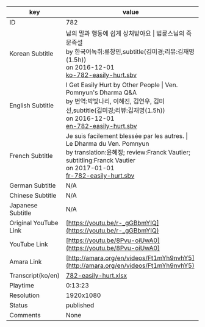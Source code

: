 |  key  |  value  |
|-------|---------|
| ID            | 782 |
| Korean Subtitle | 남의 말과 행동에 쉽게 상처받아요 \| 법륜스님의 즉문즉설<br>by 한국어녹취:류창민,subtitle(김미경;리뷰:김재명(1.5h))<br>on 2016-12-01<br>[ko-782-easily-hurt.sbv](https://github.com/jungtosociety/dharma-qna/raw/master/sub/782/ko-782-easily-hurt.sbv)<br>|
| English Subtitle | I Get Easily Hurt by Other People \| Ven. Pomnyun's Dharma Q&A<br>by 번역:박빛나리, 이혜진, 김연우, 김미선,subtitle(김미경;리뷰:김재명(1.5h))<br>on 2016-12-01<br>[en-782-easily-hurt.sbv](https://github.com/jungtosociety/dharma-qna/raw/master/sub/782/en-782-easily-hurt.sbv)<br>|
| French Subtitle | Je suis facilement blessée par les autres. \| Le Dharma du Ven. Pomnyun<br>by translation:윤혜정; review:Franck Vautier; subtitling:Franck Vautier<br>on 2017-01-01<br>[fr-782-easily-hurt.sbv](https://github.com/jungtosociety/dharma-qna/raw/master/sub/782/fr-782-easily-hurt.sbv)<br>|
| German Subtitle | N/A |
| Chinese Subtitle | N/A |
| Japanese Subtitle | N/A |
| Original YouTube Link  | [https://youtu.be/r-_gGBbmYIQ](https://youtu.be/r-_gGBbmYIQ) |
| YouTube Link  | [https://youtu.be/8Pvu-oiUwA0](https://youtu.be/8Pvu-oiUwA0) |
| Amara Link    | [http://amara.org/en/videos/Ft1mYh9nvhY5](http://amara.org/en/videos/Ft1mYh9nvhY5) |
| Transcript(ko/en) | [782-easily-hurt.xlsx](https://github.com/jungtosociety/dharma-qna/raw/master/sub/782/782-easily-hurt.xlsx) |
| Playtime | 0:13:23 |
| Resolution | 1920x1080|
| Status | published |
| Comments | None |
